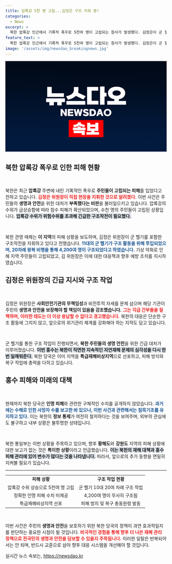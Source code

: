 ```yaml
---
title: 압록강 5천 명 고립...김정은 구조 지휘 중!
categories:
  - News
excerpt: >
  북한 압록강 인근에서 기록적 폭우로 5천여 명이 고립되는 참사가 발생했다. 김정은이 군 헬기로 구조 현장을 지휘하며 간부들을 질책, 위기 관리 능력을 강조하고 있다. 피해 상황은 아직 불투명하다.
feature_text: >
  북한 압록강 인근에서 기록적 폭우로 5천여 명이 고립되는 참사가 발생했다. 김정은이 군 헬기로 구조 현장을 지휘하며 간부들을 질책, 위기 관리 능력을 강조하고 있다. 피해 상황은 아직 불투명하다.
image: '/assets/img/newsdao_breakingnews.jpg'
---
```


<p><img src="/assets/img/newsdao_breakingnews.jpg" alt="pcversion 속보" /></p>

<h2 data-ke-size="size26">북한 압록강 폭우로 인한 피해 현황</h2>

<p data-ke-size="size16">&nbsp;</p>

<p>북한은 최근 <strong>압록강</strong> 주변에 내린 기록적인 폭우로 <strong>주민들이 고립되는 피해</strong>를 입었다고 전하고 있습니다. <b><span style="color: #ee2323;">김정은 위원장이 직접 현장을 지휘한 것으로 알려졌다.</span></b> 이번 사건은 주민들의 <strong>생명과 안전</strong>을 위한 대처가 <strong>부족했다는 비판</strong>을 불러일으키고 있습니다. 압록강의 수위가 급상승함에 따라 침수 피해가 확산되었으며, 수천 명의 주민들이 고립된 상황입니다. <b><span style="background-color: #21538527;">압록강 수위가 위험수위를 초과해 긴급한 구조작전이 필요했다.</span></b> </p>

<p data-ke-size="size16">&nbsp;</p>

<p>북한 관영 매체는 <strong>이 지역</strong>의 피해 상황을 보도하며, 김정은 위원장이 군 헬기를 포함한 구조작전을 지휘하고 있다고 전했습니다. <b><span style="color: #1a5490;">11대의 군 헬기가 구조 활동을 위해 투입되었으며, 20차례 왕복 비행을 통해 4,200여 명이 구조되었다고 하였습니다.</span></b> 기상 악화로 인해 지역 주민들이 고립되었고, 김 위원장은 이에 대한 대응책과 향후 예방 조치를 지시하였습니다. </p>

<h2 data-ke-size="size26">김정은 위원장의 긴급 지시와 구조 작업</h2>

<p data-ke-size="size16">&nbsp;</p>

<p>김정은 위원장은 <strong>사회안전기관의 무책임성</strong>과 비전투적 자세를 문제 삼으며 해당 기관이 주민의 <strong>생명과 안전을 보장해야 할 책임이 있음을 강조했습니다.</strong> <b><span style="color: #ee2323;">그는 각급 간부들을 질책하며, 이러한 태도는 더 이상 용납할 수 없다고 경고했습니다.</span></b> 북한의 대응은 단순한 구조 활동에 그치지 않고, 앞으로의 위기관리 체계를 강화해야 하는 지적도 담고 있습니다. </p>

<p data-ke-size="size16">&nbsp;</p>

<p>군 헬기를 통한 구조 작업이 진행되면서, <strong>북한 주민들의 생명 안전</strong>을 위한 긴급 대처가 이루어졌습니다. <b><span style="background-color: #21538527;">이번 홍수는 북한이 직면한 지속적인 자연재해 문제의 심각성을 다시 한번 일깨워준다.</span></b> 북한 당국은 이미 지역을 <strong>특급재해비상지역</strong>으로 선포하고, 피해 방지와 복구 작업에 총력을 다하고 있습니다. </p>

<h2 data-ke-size="size26">홍수 피해와 미래의 대책</h2>

<p data-ke-size="size16">&nbsp;</p>

<p>현재까지 북한 당국은 <strong>인명 피해</strong>와 관련한 구체적인 수치를 공개하지 않았습니다. <b><span style="color: #1a5490;">과거에는 수해로 인한 사망자 수를 보고한 바 있으나, 이번 사건과 관련해서는 침묵기조를 유지하고 있다.</span></b> 이는 북한의 <strong>정보 통제</strong>가 여전히 철저하다는 것을 보여주며, 외부의 관심에도 불구하고 내부 상황은 불투명한 상태입니다.</p>

<p data-ke-size="size16">&nbsp;</p>

<p>북한 통일부는 이번 상황을 주목하고 있으며, 향후 <strong>황해도</strong>와 <strong>강원도</strong> 지역의 피해 상황에 대한 보고가 없는 것은 <strong>특이한 상황</strong>이라고 언급했습니다. <b><span style="background-color: #21538527;">이는 북한의 재해 대책과 홍수 피해 관리에 있어 변수가 많다는 것을 나타냅니다.</span></b> 따라서, 앞으로의 추가 동향을 면밀히 지켜볼 필요가 있습니다. </p>

<hr>

<table style="width: 100%;">
    <tr>
        <td style="text-align: center; height: 17px;"><b>피해 상황</b></td>
        <td style="text-align: center; height: 17px;"><b>구조 작업 현황</b></td>
    </tr>
    <tr>
        <td style="text-align: center; height: 17px;">압록강 수위 상승으로 5천여 명 고립</td>
        <td style="text-align: center; height: 17px;">군 헬기 10대 20여 차례 구조 작업</td>
    </tr>
    <tr>
        <td style="text-align: center; height: 17px;">정확한 인명 피해 수치 미제공</td>
        <td style="text-align: center; height: 17px;">4,200여 명이 무사히 구조됨</td>
    </tr>
    <tr>
        <td style="text-align: center; height: 17px;">특급재해비상지역 선포</td>
        <td style="text-align: center; height: 17px;">피해 방지 및 복구 총동원령 발동</td>
    </tr>
</table>

<p data-ke-size="size16">&nbsp;</p>

<p>이번 사건은 주민의 <strong>생명과 안전</strong>을 보호하기 위한 북한 당국의 정책이 과연 효과적일지를 판단하는 중요한 시점이 될 것입니다. <b><span style="color: #ee2323;">비극적인 경험을 통해 향후 더 나은 재해 관리 정책으로 전국민의 생명과 안전을 담보할 수 있을지 주목됩니다.</span></b> 이러한 일탈은 반복되어서는 안 되며, 반드시 교훈으로 삼아 향후 대응 시스템을 개선해야 할 것입니다.</p>
실시간 뉴스 속보는, <a href="https://newsdao.kr" rel="dofollow">https://newsdao.kr</a>


